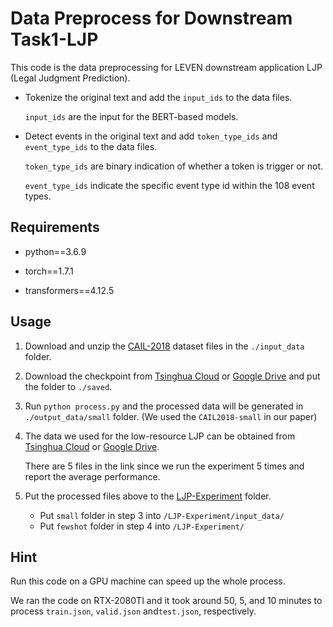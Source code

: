 # Data Preprocess for Downstream Task1-LJP
This code is the data preprocessing for LEVEN downstream application LJP (Legal Judgment Prediction).

- Tokenize the original text and add the `input_ids` to the data files. 
  
    `input_ids` are the input for the BERT-based models.


- Detect events in the original text and add `token_type_ids` and `event_type_ids` to the data files.

    `token_type_ids` are binary indication of whether a token is trigger or not.

    `event_type_ids` indicate the specific event type id within the 108 event types.

## Requirements
- python==3.6.9

- torch==1.7.1

- transformers==4.12.5


## Usage
1. Download and unzip the [CAIL-2018](https://cail.oss-cn-qingdao.aliyuncs.com/CAIL2018_ALL_DATA.zip) dataset files in 
   the `./input_data` folder.
   
2. Download the checkpoint from [Tsinghua Cloud](https://cloud.tsinghua.edu.cn/d/2cb9d439a7a547e0a21a/) or [Google Drive](https://drive.google.com/drive/folders/1bkd08NIGHd1ZG_lioSP3z6-0RBLo6vsY?usp=sharing) and put the folder to `./saved`.
3. Run `python process.py` and the processed data will be generated in `./output_data/small` folder.
   (We used the `CAIL2018-small` in our paper)
   
4. The data we used for the low-resource LJP can be obtained from [Tsinghua Cloud](https://cloud.tsinghua.edu.cn/d/6e2342a1d8754c569b64/) 
   or [Google Drive](https://drive.google.com/drive/folders/1507RbKauVLyNORldqpag-FkmE_3DOAxo?usp=sharing).
   
    There are 5 files in the link since we run the experiment 5 times and report the average performance.
   
5. Put the processed files above to the [LJP-Experiment](../LJP-Experiment) folder.

    - Put `small` folder in step 3 into `/LJP-Experiment/input_data/`
    - Put `fewshot` folder in step 4 into `/LJP-Experiment/`

    
## Hint
Run this code on a GPU machine can speed up the whole process. 

We ran the code on RTX-2080TI and it took around 50, 5, and 10 minutes to process `train.json`, `valid.json` and`test.json`, respectively.